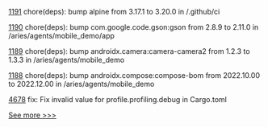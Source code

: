 
[1191](https://github.com/hyperledger/aries-vcx/pull/1191) chore(deps): bump alpine from 3.17.1 to 3.20.0 in /.github/ci

[1190](https://github.com/hyperledger/aries-vcx/pull/1190) chore(deps): bump com.google.code.gson:gson from 2.8.9 to 2.11.0 in /aries/agents/mobile_demo/app

[1189](https://github.com/hyperledger/aries-vcx/pull/1189) chore(deps): bump androidx.camera:camera-camera2 from 1.2.3 to 1.3.3 in /aries/agents/mobile_demo

[1188](https://github.com/hyperledger/aries-vcx/pull/1188) chore(deps): bump androidx.compose:compose-bom from 2022.10.00 to 2022.12.00 in /aries/agents/mobile_demo

[4678](https://github.com/hyperledger/iroha/pull/4678) fix: Fix invalid value for profile.profiling.debug in Cargo.toml


[See more >>>](https://start-here.hyperledger.org/pull-requests)
